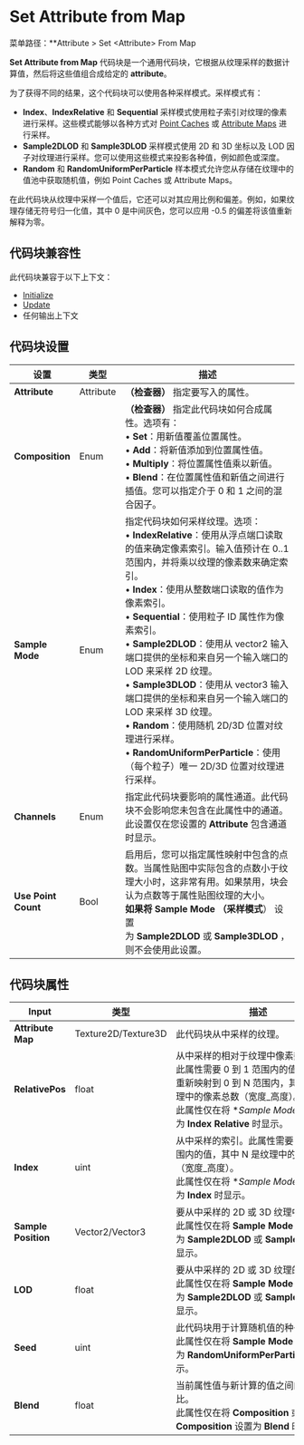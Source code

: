 # Set Attribute from Map
菜单路径：**Attribute > Set \<Attribute> From Map

**Set Attribute from Map** 代码块是一个通用代码块，它根据从纹理采样的数据计算值，然后将这些值组合成给定的 **attribute**。

为了获得不同的结果，这个代码块可以使用各种采样模式。采样模式有：

-   **Index**、**IndexRelative** 和 **Sequential** 采样模式使用粒子索引对纹理的像素进行采样。这些模式能够以各种方式对 [Point Caches](https://docs.unity3d.com/cn/Packages/com.unity.visualeffectgraph@10.5/manual/point-cache-in-vfx-graph.html) 或 [Attribute Maps](https://docs.unity3d.com/cn/Packages/com.unity.visualeffectgraph@10.5/manual/PropertyBinders.html) 进行采样。
- **Sample2DLOD** 和 **Sample3DLOD** 采样模式使用 2D 和 3D 坐标以及 LOD 因子对纹理进行采样。您可以使用这些模式来投影各种值，例如颜色或深度。
- **Random** 和 **RandomUniformPerParticle** 样本模式允许您从存储在纹理中的值池中获取随机值，例如 Point Caches 或 Attribute Maps。

在此代码块从纹理中采样一个值后，它还可以对其应用比例和偏差。例如，如果纹理存储无符号归一化值，其中 0 是中间灰色，您可以应用 -0.5 的偏差将该值重新解释为零。

## 代码块兼容性

此代码块兼容于以下上下文：
- [Initialize](https://docs.unity3d.com/cn/Packages/com.unity.visualeffectgraph@10.5/manual/Context-Initialize.html)
- [Update](https://docs.unity3d.com/cn/Packages/com.unity.visualeffectgraph@10.5/manual/Context-Update.html)
- 任何输出上下文

## 代码块设置

| **设置**              | **类型**    | **描述**                                                                                                                                                                                                                                                                                                                                                                                                                         |
| ------------------- | --------- | ------------------------------------------------------------------------------------------------------------------------------------------------------------------------------------------------------------------------------------------------------------------------------------------------------------------------------------------------------------------------------------------------------------------------------ |
| **Attribute**       | Attribute | **（检查器）** 指定要写入的属性。                                                                                                                                                                                                                                                                                                                                                                                                            |
| **Composition**     | Enum      | **（检查器）** 指定此代码块如何合成属性。选项有：  <br>• **Set**：用新值覆盖位置属性。  <br>• **Add**：将新值添加到位置属性值。  <br>• **Multiply**：将位置属性值乘以新值。  <br>• **Blend**：在位置属性值和新值之间进行插值。您可以指定介于 0 和 1 之间的混合因子。                                                                                                                                                                                                                                                      |
| **Sample Mode**     | Enum      | 指定代码块如何采样纹理。选项：  <br>• **IndexRelative**：使用从浮点端口读取的值来确定像素索引。输入值预计在 0..1 范围内，并将乘以纹理的像素数来确定索引。  <br>• **Index**：使用从整数端口读取的值作为像素索引。  <br>• **Sequential**：使用粒子 ID 属性作为像素索引。  <br>• **Sample2DLOD**：使用从 vector2 输入端口提供的坐标和来自另一个输入端口的 LOD 来采样 2D 纹理。  <br>• **Sample3DLOD**：使用从 vector3 输入端口提供的坐标和来自另一个输入端口的 LOD 来采样 3D 纹理。  <br>• **Random**：使用随机 2D/3D 位置对纹理进行采样。  <br>• **RandomUniformPerParticle**：使用（每个粒子）唯一 2D/3D 位置对纹理进行采样。 |
| **Channels**        | Enum      | 指定此代码块要影响的属性通道。此代码块不会影响您未包含在此属性中的通道。  <br>此设置仅在您设置的 **Attribute** 包含通道时显示。                                                                                                                                                                                                                                                                                                                                                     |
| **Use Point Count** | Bool      | 启用后，您可以指定属性映射中包含的点数。当属性贴图中实际包含的点数小于纹理大小时，这非常有用。如果禁用，块会认为点数等于属性贴图纹理的大小。  <br>**如果将** **Sample Mode （采样模式**） 设置为 **Sample2DLOD** 或 **Sample3DLOD** ，则不会使用此设置。                                                                                                                                                                                                                                                                    |
## 代码块属性

|**Input**|**类型**|**描述**|
|---|---|---|
|**Attribute Map**|Texture2D/Texture3D|此代码块从中采样的纹理。|
|**RelativePos**|float|从中采样的相对于纹理中像素数的索引。此属性需要 0 到 1 范围内的值，代码块重新映射到 0 到 N 范围内，其中 N 是纹理中的像素总数（宽度_高度）。  <br>此属性仅在将 **Sample Mode_* 设置为 **Index Relative** 时显示。|
|**Index**|uint|从中采样的索引。此属性需要 0 到 N 范围内的值，其中 N 是纹理中的像素总数（宽度_高度）。  <br>此属性仅在将 **Sample Mode_* 设置为 **Index** 时显示。|
|**Sample Position**|Vector2/Vector3|要从中采样的 2D 或 3D 纹理中的坐标。  <br>此属性仅在将 **Sample Mode** 设置为 **Sample2DLOD** 或 **Sample3DLOD** 时显示。|
|**LOD**|float|要从中采样的 2D 或 3D 纹理的 LOD。  <br>此属性仅在将 **Sample Mode** 设置为 **Sample2DLOD** 或 **Sample3DLOD** 时显示。|
|**Seed**|uint|此代码块用于计算随机值的种子。  <br>此属性仅在将 **Sample Mode** 设置为 **RandomUniformPerParticle** 时显示。|
|**Blend**|float|当前属性值与新计算的值之间的混合百分比。  <br>此属性仅在将 **Composition** 或 **Alpha Composition** 设置为 **Blend** 时显示。|